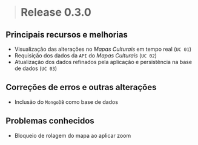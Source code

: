 ># Release 0.3.0

## Principais recursos e melhorias
  - Visualização das alterações no _Mapas Culturais_ em tempo real (`UC 01`)
  - Requisição dos dados da `API` do _Mapas Culturais_ (`UC 02`)
  - Atualização dos dados refinados pela aplicação e persistência na base de dados (`UC 03`)
## Correções de erros e outras alterações
  - Inclusão do `MongoDB` como base de dados
## Problemas conhecidos
  - Bloqueio de rolagem do mapa ao aplicar zoom
